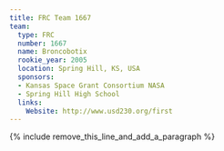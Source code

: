 ```yaml
---
title: FRC Team 1667
team:
  type: FRC
  number: 1667
  name: Broncobotix
  rookie_year: 2005
  location: Spring Hill, KS, USA
  sponsors:
  - Kansas Space Grant Consortium NASA
  - Spring Hill High School
  links:
    Website: http://www.usd230.org/first
---
```


{% include remove_this_line_and_add_a_paragraph %}